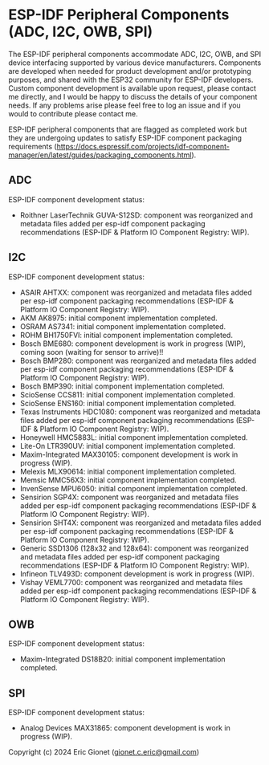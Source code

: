 
# ESP-IDF Peripheral Components (ADC, I2C, OWB, SPI)
The ESP-IDF peripheral components accommodate ADC, I2C, OWB, and SPI device interfacing supported by various device manufacturers.  Components are developed when needed for product development and/or prototyping purposes, and shared with the ESP32 community for ESP-IDF developers.  Custom component development is available upon request, please contact me directly, and I would be happy to discuss the details of your component needs.  If any problems arise please feel free to log an issue and if you would to contribute please contact me.

ESP-IDF peripheral components that are flagged as completed work but they are undergoing updates to satisfy ESP-IDF component packaging requirements (https://docs.espressif.com/projects/idf-component-manager/en/latest/guides/packaging_components.html).


## ADC
ESP-IDF component development status:

 - Roithner LaserTechnik GUVA-S12SD: component was reorganized and metadata files added per esp-idf component packaging recommendations (ESP-IDF & Platform IO Component Registry: WIP).

## I2C
ESP-IDF component development status:

 - ASAIR AHTXX: component was reorganized and metadata files added per esp-idf component packaging recommendations (ESP-IDF & Platform IO Component Registry: WIP).
 - AKM AK8975: initial component implementation completed.
 - OSRAM AS7341: initial component implementation completed.
 - ROHM BH1750FVI: initial component implementation completed.
 - Bosch BME680: component development is work in progress (WIP), coming soon (waiting for sensor to arrive)!! 
 - Bosch BMP280: component was reorganized and metadata files added per esp-idf component packaging recommendations (ESP-IDF & Platform IO Component Registry: WIP).
 - Bosch BMP390: initial component implementation completed.
 - ScioSense CCS811: initial component implementation completed.
 - ScioSense ENS160: initial component implementation completed.
 - Texas Instruments HDC1080: component was reorganized and metadata files added per esp-idf component packaging recommendations (ESP-IDF & Platform IO Component Registry: WIP).
 - Honeywell HMC5883L: initial component implementation completed.
 - Lite-On LTR390UV: initial component implementation completed.
 - Maxim-Integrated MAX30105: component development is work in progress (WIP).
 - Melexis MLX90614: initial component implementation completed.
 - Memsic MMC56X3: initial component implementation completed.
 - InvenSense MPU6050: initial component implementation completed.
 - Sensirion SGP4X: component was reorganized and metadata files added per esp-idf component packaging recommendations (ESP-IDF & Platform IO Component Registry: WIP).
 - Sensirion SHT4X: component was reorganized and metadata files added per esp-idf component packaging recommendations (ESP-IDF & Platform IO Component Registry: WIP).
 - Generic SSD1306 (128x32 and 128x64): component was reorganized and metadata files added per esp-idf component packaging recommendations (ESP-IDF & Platform IO Component Registry: WIP).
 - Infineon TLV493D: component development is work in progress (WIP).
 - Vishay VEML7700: component was reorganized and metadata files added per esp-idf component packaging recommendations (ESP-IDF & Platform IO Component Registry: WIP).

## OWB
ESP-IDF component development status:

 - Maxim-Integrated DS18B20: initial component implementation completed.

## SPI
ESP-IDF component development status:

- Analog Devices MAX31865: component development is work in progress (WIP).


Copyright (c) 2024 Eric Gionet (gionet.c.eric@gmail.com)